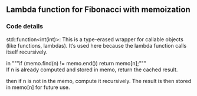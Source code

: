 ## Lambda function for Fibonacci with memoization

### Code details

std::function<int(int)>: 
This is a type-erased wrapper for callable objects (like functions, lambdas). 
It’s used here because the lambda function calls itself recursively.

in """if (memo.find(n) != memo.end()) return memo[n];"""  
If n is already computed and stored in memo, return the cached result.

then if n is not in the memo, compute it recursively. 
The result is then stored in memo[n] for future use.